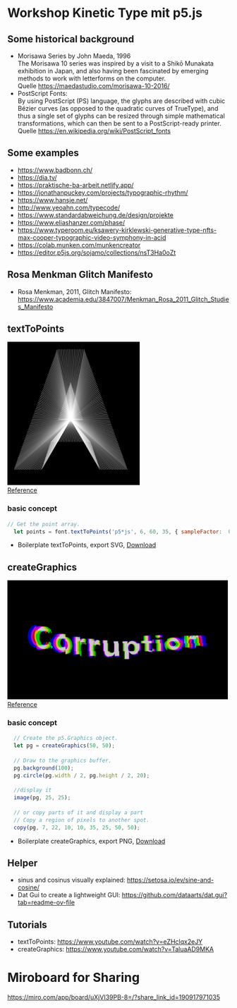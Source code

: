 # Workshop Kinetic Type mit p5.js

## Some historical background
* Morisawa Series by John Maeda, 1996 <br/>
The Morisawa 10 series was inspired by a visit to a Shikō Munakata exhibition in Japan, and also having been fascinated by emerging methods to work with letterforms on the computer. <br/>
Quelle https://maedastudio.com/morisawa-10-2016/
* PostScript Fonts: <br/>
By using PostScript (PS) language, the glyphs are described with cubic Bézier curves (as opposed to the quadratic curves of TrueType), and thus a single set of glyphs can be resized through simple mathematical transformations, which can then be sent to a PostScript-ready printer. <br/>
Quelle https://en.wikipedia.org/wiki/PostScript_fonts

## Some examples
* https://www.badbonn.ch/ 
* https://dia.tv/
* https://praktische-ba-arbeit.netlify.app/
* https://jonathanpuckey.com/projects/typographic-rhythm/
* https://www.hansje.net/ 
* http://www.yeoahn.com/typecode/
* https://www.standardabweichung.de/design/projekte
* https://www.eliashanzer.com/phase/
* https://www.typeroom.eu/ksawery-kirklewski-generative-type-nfts-max-cooper-typographic-video-symphony-in-acid
* https://colab.munken.com/munkencreator
* https://editor.p5js.org/sojamo/collections/nsT3Ha0oZt

## Rosa Menkman Glitch Manifesto 
* Rosa Menkman, 2011, Glitch Manifesto: https://www.academia.edu/3847007/Menkman_Rosa_2011_Glitch_Studies_Manifesto


## textToPoints 
<img src="centerPoint.png" width="300"> <br/>
<a href="https://p5js.org/reference/p5.Font/textToPoints/">Reference </a>

### basic concept
```js
// Get the point array.
  let points = font.textToPoints('p5*js', 6, 60, 35, { sampleFactor:  0.5 });

```
* Boilerplate textToPoints, export SVG, <a href="textToPointsBegin.zip">Download</a>


## createGraphics 
<img src="corruption.png" width="500"> <br/>
<a href="https://p5js.org/reference/p5/createGraphics/">Reference </a>

### basic concept
```js
  // Create the p5.Graphics object.
  let pg = createGraphics(50, 50);

  // Draw to the graphics buffer.
  pg.background(100);
  pg.circle(pg.width / 2, pg.height / 2, 20);

  //display it
  image(pg, 25, 25);

  // or copy parts of it and display a part
  // Copy a region of pixels to another spot.
  copy(pg, 7, 22, 10, 10, 35, 25, 50, 50);
```


* Boilerplate createGraphics, export PNG, <a href="createGraphicsBegin.zip">Download</a>


## Helper 
* sinus and cosinus visually explained: https://setosa.io/ev/sine-and-cosine/
* Dat Gui to create a lightweight GUI: https://github.com/dataarts/dat.gui?tab=readme-ov-file

## Tutorials 
* textToPoints: https://www.youtube.com/watch?v=eZHclqx2eJY
* createGraphics: https://www.youtube.com/watch?v=TaluaAD9MKA


# Miroboard for Sharing 
https://miro.com/app/board/uXjVI39PB-8=/?share_link_id=190917971035 
